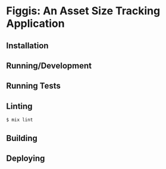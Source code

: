 # Figgis: An Asset Size Tracking Application

## Installation

## Running/Development

## Running Tests

## Linting

`$ mix lint`

## Building

## Deploying
